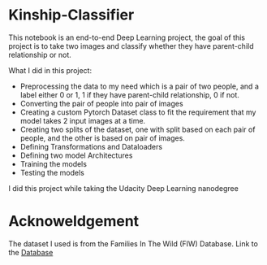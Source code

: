 # Kinship-Classifier
This notebook is an end-to-end Deep Learning project, the goal of this project is to take two images and classify whether they have parent-child relationship or not. 

What I did in this project:
- Preprocessing the data to my need which is a pair of two people, and a label either 0 or 1, 1 if they have parent-child relationship, 0 if not.
- Converting the pair of people into pair of images
- Creating a custom Pytorch Dataset class to fit the requirement that my model takes 2 input images at a time.
- Creating two splits of the dataset, one with split based on each pair of people, and the other is based on pair of images.
- Defining Transformations and Dataloaders
- Defining two model Architectures
- Training the models
- Testing the models

I did this project while taking the Udacity Deep Learning nanodegree

# Acknoweldgement
The dataset I used is from the Families In The Wild (FIW) Database.
Link to the [Database](https://web.northeastern.edu/smilelab/fiw/index.html)
